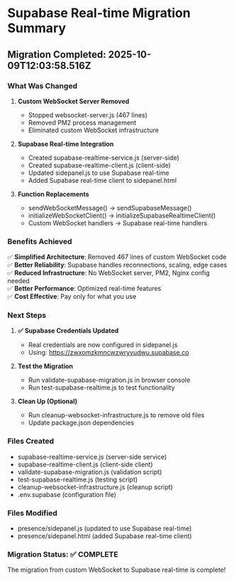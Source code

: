 
# Supabase Real-time Migration Summary

## Migration Completed: 2025-10-09T12:03:58.516Z

### What Was Changed

1. **Custom WebSocket Server Removed**
   - Stopped websocket-server.js (467 lines)
   - Removed PM2 process management
   - Eliminated custom WebSocket infrastructure

2. **Supabase Real-time Integration**
   - Created supabase-realtime-service.js (server-side)
   - Created supabase-realtime-client.js (client-side)
   - Updated sidepanel.js to use Supabase real-time
   - Added Supabase real-time client to sidepanel.html

3. **Function Replacements**
   - sendWebSocketMessage() → sendSupabaseMessage()
   - initializeWebSocketClient() → initializeSupabaseRealtimeClient()
   - Custom WebSocket handlers → Supabase real-time handlers

### Benefits Achieved

✅ **Simplified Architecture**: Removed 467 lines of custom WebSocket code  
✅ **Better Reliability**: Supabase handles reconnections, scaling, edge cases  
✅ **Reduced Infrastructure**: No WebSocket server, PM2, Nginx config needed  
✅ **Better Performance**: Optimized real-time features  
✅ **Cost Effective**: Pay only for what you use  

### Next Steps

1. **✅ Supabase Credentials Updated**
   - Real credentials are now configured in sidepanel.js
   - Using: https://zwxomzkmncwzwryvudwu.supabase.co

2. **Test the Migration**
   - Run validate-supabase-migration.js in browser console
   - Run test-supabase-realtime.js to test functionality

3. **Clean Up (Optional)**
   - Run cleanup-websocket-infrastructure.js to remove old files
   - Update package.json dependencies

### Files Created

- supabase-realtime-service.js (server-side service)
- supabase-realtime-client.js (client-side client)
- validate-supabase-migration.js (validation script)
- test-supabase-realtime.js (testing script)
- cleanup-websocket-infrastructure.js (cleanup script)
- .env.supabase (configuration file)

### Files Modified

- presence/sidepanel.js (updated to use Supabase real-time)
- presence/sidepanel.html (added Supabase real-time client)

### Migration Status: ✅ COMPLETE

The migration from custom WebSocket to Supabase real-time is complete!
